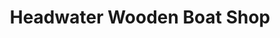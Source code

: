 ---
title: "Headwater Wooden Boat Shop"
url: /buckhorn/headwater-wooden-boat-shop/
shop: Allgemein
---